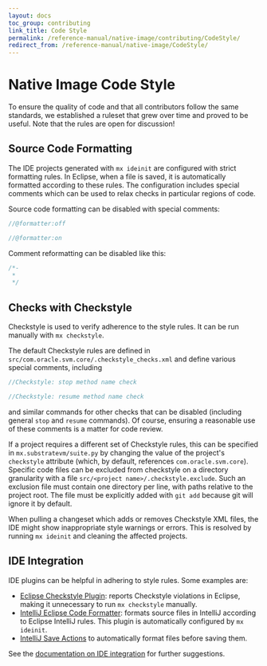 ```yaml
---
layout: docs
toc_group: contributing
link_title: Code Style
permalink: /reference-manual/native-image/contributing/CodeStyle/
redirect_from: /reference-manual/native-image/CodeStyle/
---
```


# Native Image Code Style

To ensure the quality of code and that all contributors follow the same standards, we established a ruleset that grew over time and proved to be useful. Note that the rules are open for discussion!

## Source Code Formatting

The IDE projects generated with `mx ideinit` are configured with strict formatting rules.
In Eclipse, when a file is saved, it is automatically formatted according to these rules.
The configuration includes special comments which can be used to relax checks in particular regions of code.

Source code formatting can be disabled with special comments:
```java
//@formatter:off

//@formatter:on
```
Comment reformatting can be disabled like this:
```java
/*-
 *
 */
```

## Checks with Checkstyle

Checkstyle is used to verify adherence to the style rules.
It can be run manually with `mx checkstyle`.

The default Checkstyle rules are defined in `src/com.oracle.svm.core/.checkstyle_checks.xml` and define various special comments, including
```java
//Checkstyle: stop method name check

//Checkstyle: resume method name check
```
and similar commands for other checks that can be disabled (including general `stop` and `resume` commands).
Of course, ensuring a reasonable use of these comments is a matter for code review.

If a project requires a different set of Checkstyle rules, this can be specified in `mx.substratevm/suite.py` by changing the value of the project's `checkstyle` attribute (which, by default, references `com.oracle.svm.core`).
Specific code files can be excluded from checkstyle on a directory granularity with a file `src/<project name>/.checkstyle.exclude`.
Such an exclusion file must contain one directory per line, with paths relative to the project root.
The file must be explicitly added with `git add` because git will ignore it by default.

When pulling a changeset which adds or removes Checkstyle XML files, the IDE might show inappropriate style warnings or errors.
This is resolved by running `mx ideinit` and cleaning the affected projects.

## IDE Integration

IDE plugins can be helpful in adhering to style rules.
Some examples are:

* [Eclipse Checkstyle Plugin](https://checkstyle.github.io/eclipse-cs/): reports Checkstyle violations in Eclipse, making it unnecessary to run `mx checkstyle` manually.
* [IntelliJ Eclipse Code Formatter](https://github.com/krasa/EclipseCodeFormatter): formats source files in IntelliJ according to Eclipse IntelliJ rules. This plugin is automatically configured by `mx ideinit`.
* [IntelliJ Save Actions](https://github.com/dubreuia/intellij-plugin-save-actions) to automatically format files before saving them.

See the [documentation on IDE integration](https://github.com/graalvm/mx/blob/master/docs/IDE.md) for further suggestions.